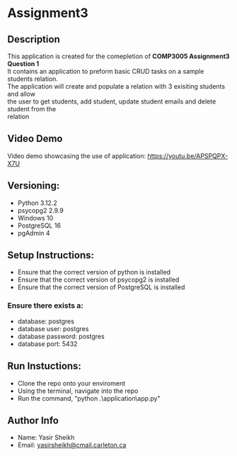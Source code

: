 # Assignment3
## Description
This application is created for the comepletion of **COMP3005 Assignment3 Question 1** <br/>
It contains an application to preform basic CRUD tasks on a sample students relation. <br/> 
The application will create and populate a relation with 3 exisiting students and allow <br/>
the user to get students, add student, update student emails and delete student from the <br/>
relation 

## Video Demo
Video demo showcasing the use of application: https://youtu.be/APSPQPX-X7U

## Versioning:
- Python 3.12.2
- psycopg2 2.9.9
- Windows 10
- PostgreSQL 16
- pgAdmin 4

## Setup Instructions: 
- Ensure that the correct version of python is installed
- Ensure that the correct version of psycopg2 is installed
- Ensure that the correct version of PostgreSQL is installed

### Ensure there exists a:
- database: postgres
- database user: postgres
- database password: postgres
- database port: 5432

## Run Instuctions:
- Clone the repo onto your enviroment
- Using the terminal, navigate into the repo
- Run the command, "python .\application\app.py"

## Author Info
- Name: Yasir Sheikh
- Email: yasirsheikh@cmail.carleton.ca




